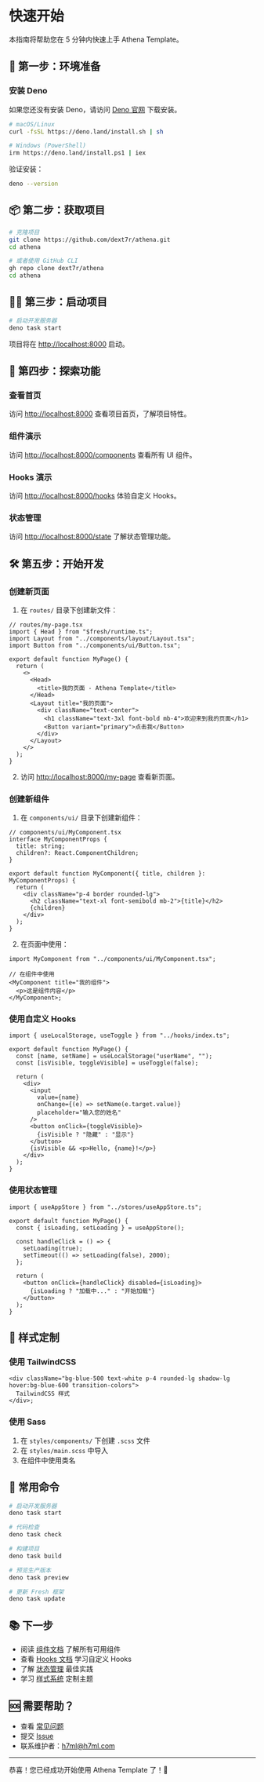 # 快速开始

本指南将帮助您在 5 分钟内快速上手 Athena Template。

## 🚀 第一步：环境准备

### 安装 Deno

如果您还没有安装 Deno，请访问 [Deno 官网](https://deno.land/) 下载安装。

```bash
# macOS/Linux
curl -fsSL https://deno.land/install.sh | sh

# Windows (PowerShell)
irm https://deno.land/install.ps1 | iex
```

验证安装：

```bash
deno --version
```

## 📦 第二步：获取项目

```bash
# 克隆项目
git clone https://github.com/dext7r/athena.git
cd athena

# 或者使用 GitHub CLI
gh repo clone dext7r/athena
cd athena
```

## 🏃‍♂️ 第三步：启动项目

```bash
# 启动开发服务器
deno task start
```

项目将在 [http://localhost:8000](http://localhost:8000) 启动。

## 🎯 第四步：探索功能

### 查看首页

访问 [http://localhost:8000](http://localhost:8000) 查看项目首页，了解项目特性。

### 组件演示

访问 [http://localhost:8000/components](http://localhost:8000/components)
查看所有 UI 组件。

### Hooks 演示

访问 [http://localhost:8000/hooks](http://localhost:8000/hooks) 体验自定义
Hooks。

### 状态管理

访问 [http://localhost:8000/state](http://localhost:8000/state)
了解状态管理功能。

## 🛠️ 第五步：开始开发

### 创建新页面

1. 在 `routes/` 目录下创建新文件：

```tsx
// routes/my-page.tsx
import { Head } from "$fresh/runtime.ts";
import Layout from "../components/layout/Layout.tsx";
import Button from "../components/ui/Button.tsx";

export default function MyPage() {
  return (
    <>
      <Head>
        <title>我的页面 - Athena Template</title>
      </Head>
      <Layout title="我的页面">
        <div className="text-center">
          <h1 className="text-3xl font-bold mb-4">欢迎来到我的页面</h1>
          <Button variant="primary">点击我</Button>
        </div>
      </Layout>
    </>
  );
}
```

2. 访问 [http://localhost:8000/my-page](http://localhost:8000/my-page)
   查看新页面。

### 创建新组件

1. 在 `components/ui/` 目录下创建新组件：

```tsx
// components/ui/MyComponent.tsx
interface MyComponentProps {
  title: string;
  children?: React.ComponentChildren;
}

export default function MyComponent({ title, children }: MyComponentProps) {
  return (
    <div className="p-4 border rounded-lg">
      <h2 className="text-xl font-semibold mb-2">{title}</h2>
      {children}
    </div>
  );
}
```

2. 在页面中使用：

```tsx
import MyComponent from "../components/ui/MyComponent.tsx";

// 在组件中使用
<MyComponent title="我的组件">
  <p>这是组件内容</p>
</MyComponent>;
```

### 使用自定义 Hooks

```tsx
import { useLocalStorage, useToggle } from "../hooks/index.ts";

export default function MyPage() {
  const [name, setName] = useLocalStorage("userName", "");
  const [isVisible, toggleVisible] = useToggle(false);

  return (
    <div>
      <input
        value={name}
        onChange={(e) => setName(e.target.value)}
        placeholder="输入您的姓名"
      />
      <button onClick={toggleVisible}>
        {isVisible ? "隐藏" : "显示"}
      </button>
      {isVisible && <p>Hello, {name}!</p>}
    </div>
  );
}
```

### 使用状态管理

```tsx
import { useAppStore } from "../stores/useAppStore.ts";

export default function MyPage() {
  const { isLoading, setLoading } = useAppStore();

  const handleClick = () => {
    setLoading(true);
    setTimeout(() => setLoading(false), 2000);
  };

  return (
    <button onClick={handleClick} disabled={isLoading}>
      {isLoading ? "加载中..." : "开始加载"}
    </button>
  );
}
```

## 🎨 样式定制

### 使用 TailwindCSS

```tsx
<div className="bg-blue-500 text-white p-4 rounded-lg shadow-lg hover:bg-blue-600 transition-colors">
  TailwindCSS 样式
</div>;
```

### 使用 Sass

1. 在 `styles/components/` 下创建 `.scss` 文件
2. 在 `styles/main.scss` 中导入
3. 在组件中使用类名

## 🔧 常用命令

```bash
# 启动开发服务器
deno task start

# 代码检查
deno task check

# 构建项目
deno task build

# 预览生产版本
deno task preview

# 更新 Fresh 框架
deno task update
```

## 📚 下一步

- 阅读 [组件文档](components/README.md) 了解所有可用组件
- 查看 [Hooks 文档](hooks/README.md) 学习自定义 Hooks
- 了解 [状态管理](state-management/zustand.md) 最佳实践
- 学习 [样式系统](styling/theming.md) 定制主题

## 🆘 需要帮助？

- 查看 [常见问题](faq.md)
- 提交 [Issue](https://github.com/dext7r/athena/issues)
- 联系维护者：h7ml@h7ml.com

---

恭喜！您已经成功开始使用 Athena Template 了！🎉
